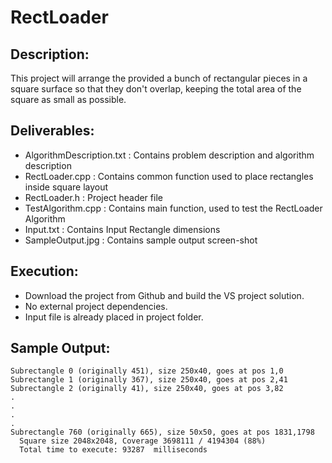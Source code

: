 # RectLoader

## Description:
This project will arrange the provided a bunch of rectangular pieces in a 
square surface so that they don't overlap, keeping the total area of the 
square as small as possible.


## Deliverables:
- AlgorithmDescription.txt  :	Contains problem description and algorithm description
- RectLoader.cpp			:	Contains common function used to place rectangles inside square layout  
- RectLoader.h			    :	Project header file
- TestAlgorithm.cpp 		:	Contains main function, used to test the RectLoader Algorithm
- Input.txt				    :	Contains Input Rectangle dimensions
- SampleOutput.jpg		    :	Contains sample output screen-shot


## Execution:
- Download the project from Github and build the VS project solution.
- No external project dependencies.
- Input file is already placed in project folder.



## Sample Output:
```
Subrectangle 0 (originally 451), size 250x40, goes at pos 1,0
Subrectangle 1 (originally 367), size 250x40, goes at pos 2,41
Subrectangle 2 (originally 41), size 250x40, goes at pos 3,82
.
.
.
.
Subrectangle 760 (originally 665), size 50x50, goes at pos 1831,1798
  Square size 2048x2048, Coverage 3698111 / 4194304 (88%)
  Total time to execute: 93287  milliseconds
  ```
